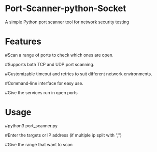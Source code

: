 # Port-Scanner-python-Socket
A simple Python port scanner tool for network security testing


# Features

#Scan a range of ports to check which ones are open.

#Supports both TCP and UDP port scanning.

#Customizable timeout and retries to suit different network environments.

#Command-line interface for easy use.

#Give the services run in open ports


# Usage

#python3 port_scanner.py

#Enter the targets or IP address (if multiple ip split with ",")

#Give the range that want to scan
